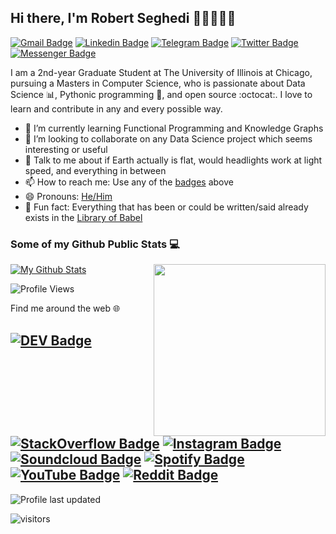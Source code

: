 ## Hi there, I'm Robert Seghedi 👋🏼👨🏻‍💻

[![Gmail Badge](https://img.shields.io/badge/-hello@robertseghedi.dev-c14438?style=flat&logo=Gmail&logoColor=white)](mailto:hello@robertseghedi.dev "Connect via Email")
[![Linkedin Badge](https://img.shields.io/badge/-Robert%20Seghedi-0072b1?style=flat&logo=Linkedin&logoColor=white)](https://www.linkedin.com/in/robertseghedi/ "Connect on LinkedIn")
[![Telegram Badge](https://img.shields.io/badge/-@robertseghedi-0088CC?style=flat&logo=Telegram&logoColor=white)](https://t.me/robertseghedi "Contact on Telegram")
[![Twitter Badge](https://img.shields.io/badge/-@robertseghedi-00acee?style=flat&logo=Twitter&logoColor=white)](https://twitter.com/intent/follow?screen_name=robertseghedi "Follow on Twitter")
[![Messenger Badge](https://img.shields.io/badge/-Messenger-0078FF?style=flat&logo=Messenger&logoColor=white)](https://m.me/robertseghedi "Connect on Facebook")

I am a 2nd-year Graduate Student at The University of Illinois at Chicago, pursuing a Masters in Computer Science, who is passionate about Data Science :bar_chart:, Pythonic programming :snake:, and open source :octocat:. I love to learn and contribute in any and every possible way.

- 🌱 I’m currently learning Functional Programming and Knowledge Graphs
- 👯 I’m looking to collaborate on any Data Science project which seems interesting or useful
- 💬 Talk to me about if Earth actually is flat, would headlights work at light speed, and everything in between
- 📫 How to reach me: Use any of the [badges](#hi-there-im-samujjwaal-) above
- 😄 Pronouns: [He/Him](https://www.mypronouns.org/he-him)
- 👾 Fun fact: Everything that has been or could be written/said already exists in the [Library of Babel](https://libraryofbabel.info/)

### Some of my Github Public Stats :computer:
<a href="https://robertseghedi.dev/"><img src="https://github.com/samujjwaal/samujjwaal/raw/master/etc/coffee.png" align="right" height="275" /></a>

  [![My Github Stats](https://github-readme-stats.vercel.app/api?username=robertseghedi&show_icons=true&title_color=fff&icon_color=79ff97&text_color=9f9f9f&bg_color=151515&count_private=true)](https://github.com/robertseghedi)

  ![Profile Views](https://komarev.com/ghpvc/?username=samujjwaal&color=blue)

Find me around the web :globe_with_meridians:
  
[![DEV Badge](https://img.shields.io/badge/-samujjwaal-0A0A0A?style=flat&logo=dev.to&logoColor=white)](https://dev.to/samujjwaal)
[![StackOverflow Badge](https://img.shields.io/badge/-daftdey-FE7A16?style=flat&logo=Stack%20Overflow&logoColor=white&)](https://stackoverflow.com/users/12843322/daftdey?tab=profile)
[![Instagram Badge](https://img.shields.io/badge/-Instagram-C13584?style=flat&logo=Instagram&logoColor=white)](https://www.instagram.com/daftdey/ "Follow on Instagram")
[![Soundcloud Badge](https://img.shields.io/badge/-Soundcloud-FE5000?style=flat&logo=Soundcloud&logoColor=white)](https://soundcloud.com/daftdey)
[![Spotify Badge](https://img.shields.io/badge/-Spotify-1DB954?style=flat&logo=Spotify&logoColor=white)](https://open.spotify.com/user/22ydzsykc57ailqsqbn4ycwsq "My Spotify playlists")
[![YouTube Badge](https://img.shields.io/badge/-YouTube-FF0000?style=flat&logo=YouTube&logoColor=white)](https://www.youtube.com/SamujjwaalDeyJEDI/playlists "My YouTube playlists")
[![Reddit Badge](https://img.shields.io/badge/-u/daftdey-FF4500?style=flat&logo=Reddit&logoColor=white)](https://www.reddit.com/user/daftdey/ "Find on Reddit")
----

![Profile last updated](https://img.shields.io/github/last-commit/robertseghedi/robertseghedi/master?label=Last%20updated&style=flat)

![visitors](https://visitor-badge.glitch.me/badge?page_id=robertseghedi.robertseghedi)
